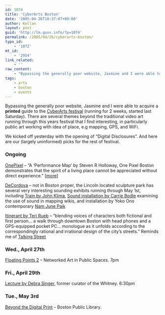 ```yaml
---
id: 1074
title: 'CyberArts Boston'
date: '2005-04-26T10:37:07+00:00'
author: Kellan
layout: post
guid: 'http://lm.quxx.info/?p=1074'
permalink: /2005/04/26/cyberarts-boston/
typo_id:
    - '1072'
mt_id:
    - '2954'
link_related:
    - ''
raw_content:
    - "Bypassing the generally poor website, Jasmine and I were able to acquire a **printed** guide to the [CyberArts festival](http://www.bostoncyberarts.org/) (running for 2 weeks, started last Saturday).  There are several themes beyond the traditional video art running through this years festival that I find interesting, in particularly public art working with idea of place, e.g mapping, GPS, and WiFi.\n\nWe kicked off yesterday with the opening of \\\"Digital Disclosures\\\".  And here are our (largely uninformed) picks for the rest of festival.\n\n### Ongoing\n\n[OnePixel](http://homepage.mac.com/tomake/OnePixel/Menu37.html) - \\\"A \\'Performance Map\\' by Steven R Holloway, One Pixel Boston demonstrates that the spirit of a living place cannot be appreciated without direct experience.\\\" [[more](http://www.119gallery.org/)]\n\n[DeCordova](http://www.decordova.org/) - not in Boston proper, the Lincoln located sculpture park has several very interesting sounding exhibits running through May 1st, including [Train by John Klima](http://cyberarts.qc1.net/bca/events/event_details.php?eventid=6), [Sound installation by Carrie Bodle](http://cyberarts.qc1.net/bca/events/event_details.php?eventid=9) examining the use of sound in mapping wikis, and installation by Yoko Ono contemporary [Nam June Paik](http://cyberarts.qc1.net/bca/events/event_details.php?eventid=71)\n\n[Itinerant by Teri Rueb](http://cyberarts.qc1.net/bca/events/event_details.php?eventid=43) - \\\"blending voices of characters both fictional and first person... a walk through downtown Boston with head phones and a GPS-equipped pocket PC... monologue as it unfolds according to the correspondingly rational and irrational design of the city\\'s streets.\\\"  Reminds me of [Talking Street](http://www.talkingstreet.com/)\n\n### Wed., April 27th\n\n[Floating Points 2](http://cyberarts.qc1.net/bca/events/event_details.php?eventid=5) - Networked Art in Public Spaces. 7pm\n\n### Fri., April 29th\n\n[Lecture by Debra Singer](http://cyberarts.qc1.net/bca/events/event_details.php?eventid=54), former curator of the Whitney. 6:30pm\n\n### Tue., May 3rd\n\n[Beyond the Digital Print](http://cyberarts.qc1.net/bca/events/event_details.php?eventid=66) - Boston Public Library."
tags:
    - arts
    - boston
    - events
---
```


Bypassing the generally poor website, Jasmine and I were able to acquire a **printed** guide to the [CyberArts festival](http://www.bostoncyberarts.org/) (running for 2 weeks, started last Saturday). There are several themes beyond the traditional video art running through this years festival that I find interesting, in particularly public art working with idea of place, e.g mapping, GPS, and WiFi.

We kicked off yesterday with the opening of “Digital Disclosures”. And here are our (largely uninformed) picks for the rest of festival.

### Ongoing

[OnePixel](http://homepage.mac.com/tomake/OnePixel/Menu37.html) – “A ‘Performance Map’ by Steven R Holloway, One Pixel Boston demonstrates that the spirit of a living place cannot be appreciated without direct experience.” [[more](http://www.119gallery.org/)]

[DeCordova](http://www.decordova.org/) – not in Boston proper, the Lincoln located sculpture park has several very interesting sounding exhibits running through May 1st, including [Train by John Klima](http://cyberarts.qc1.net/bca/events/event*details.php?eventid=6), [Sound installation by Carrie Bodle](http://cyberarts.qc1.net/bca/events/event*details.php?eventid=9) examining the use of sound in mapping wikis, and installation by Yoko Ono contemporary [Nam June Paik](http://cyberarts.qc1.net/bca/events/event\_details.php?eventid=71)

[Itinerant by Teri Rueb](http://cyberarts.qc1.net/bca/events/event\_details.php?eventid=43) – “blending voices of characters both fictional and first person… a walk through downtown Boston with head phones and a GPS-equipped pocket PC… monologue as it unfolds according to the correspondingly rational and irrational design of the city’s streets.” Reminds me of [Talking Street](http://www.talkingstreet.com/)

### Wed., April 27th

[Floating Points 2](http://cyberarts.qc1.net/bca/events/event\_details.php?eventid=5) – Networked Art in Public Spaces. 7pm

### Fri., April 29th

[Lecture by Debra Singer](http://cyberarts.qc1.net/bca/events/event\_details.php?eventid=54), former curator of the Whitney. 6:30pm

### Tue., May 3rd

[Beyond the Digital Print](http://cyberarts.qc1.net/bca/events/event\_details.php?eventid=66) – Boston Public Library.